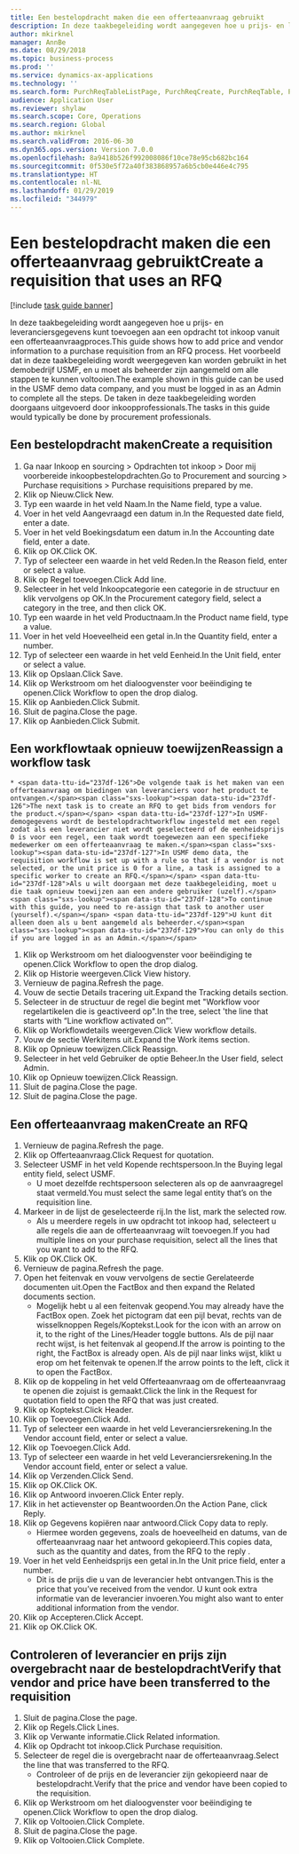 ```yaml
---
title: Een bestelopdracht maken die een offerteaanvraag gebruikt
description: In deze taakbegeleiding wordt aangegeven hoe u prijs- en leveranciersgegevens kunt toevoegen aan een opdracht tot inkoop vanuit een offerteaanvraagproces.
author: mkirknel
manager: AnnBe
ms.date: 08/29/2018
ms.topic: business-process
ms.prod: ''
ms.service: dynamics-ax-applications
ms.technology: ''
ms.search.form: PurchReqTableListPage, PurchReqCreate, PurchReqTable, PurchReqLineRelatedDocuments, EcoResCategorySingleLookup, PurchReqWorkflowDropDialog, WorkflowSubmitDialog, WorkflowStatus, WorkflowWorkItemActionDialog, WorkflowUserListLookup, PurchReqCopyRFQ, SysDataAreaSelectLookup, PurchRFQCaseTable, PurchRFQEditLines, PurchRFQReplyTable, UnitOfMeasureLookup
audience: Application User
ms.reviewer: shylaw
ms.search.scope: Core, Operations
ms.search.region: Global
ms.author: mkirknel
ms.search.validFrom: 2016-06-30
ms.dyn365.ops.version: Version 7.0.0
ms.openlocfilehash: 8a9418b526f992008086f10ce78e95cb682bc164
ms.sourcegitcommit: 0f530e5f72a40f383868957a6b5cb0e446e4c795
ms.translationtype: HT
ms.contentlocale: nl-NL
ms.lasthandoff: 01/29/2019
ms.locfileid: "344979"
---
```

# <a name="create-a-requisition-that-uses-an-rfq"></a><span data-ttu-id="237df-103">Een bestelopdracht maken die een offerteaanvraag gebruikt</span><span class="sxs-lookup"><span data-stu-id="237df-103">Create a requisition that uses an RFQ</span></span>

[!include [task guide banner](../../includes/task-guide-banner.md)]

<span data-ttu-id="237df-104">In deze taakbegeleiding wordt aangegeven hoe u prijs- en leveranciersgegevens kunt toevoegen aan een opdracht tot inkoop vanuit een offerteaanvraagproces.</span><span class="sxs-lookup"><span data-stu-id="237df-104">This guide shows how to add price and vendor information to a purchase requisition from an RFQ process.</span></span> <span data-ttu-id="237df-105">Het voorbeeld dat in deze taakbegeleiding wordt weergegeven kan worden gebruikt in het demobedrijf USMF, en u moet als beheerder zijn aangemeld om alle stappen te kunnen voltooien.</span><span class="sxs-lookup"><span data-stu-id="237df-105">The example shown in this guide can be used in the USMF demo data company, and you must be logged in as an Admin to complete all the steps.</span></span> <span data-ttu-id="237df-106">De taken in deze taakbegeleiding worden doorgaans uitgevoerd door inkoopprofessionals.</span><span class="sxs-lookup"><span data-stu-id="237df-106">The tasks in this guide would typically be done by procurement professionals.</span></span>


## <a name="create-a-requisition"></a><span data-ttu-id="237df-107">Een bestelopdracht maken</span><span class="sxs-lookup"><span data-stu-id="237df-107">Create a requisition</span></span>
1. <span data-ttu-id="237df-108">Ga naar Inkoop en sourcing > Opdrachten tot inkoop > Door mij voorbereide inkoopbestelopdrachten.</span><span class="sxs-lookup"><span data-stu-id="237df-108">Go to Procurement and sourcing > Purchase requisitions > Purchase requisitions prepared by me.</span></span>
2. <span data-ttu-id="237df-109">Klik op Nieuw.</span><span class="sxs-lookup"><span data-stu-id="237df-109">Click New.</span></span>
3. <span data-ttu-id="237df-110">Typ een waarde in het veld Naam.</span><span class="sxs-lookup"><span data-stu-id="237df-110">In the Name field, type a value.</span></span>
4. <span data-ttu-id="237df-111">Voer in het veld Aangevraagd een datum in.</span><span class="sxs-lookup"><span data-stu-id="237df-111">In the Requested date field, enter a date.</span></span>
5. <span data-ttu-id="237df-112">Voer in het veld Boekingsdatum een datum in.</span><span class="sxs-lookup"><span data-stu-id="237df-112">In the Accounting date field, enter a date.</span></span>
6. <span data-ttu-id="237df-113">Klik op OK.</span><span class="sxs-lookup"><span data-stu-id="237df-113">Click OK.</span></span>
7. <span data-ttu-id="237df-114">Typ of selecteer een waarde in het veld Reden.</span><span class="sxs-lookup"><span data-stu-id="237df-114">In the Reason field, enter or select a value.</span></span>
8. <span data-ttu-id="237df-115">Klik op Regel toevoegen.</span><span class="sxs-lookup"><span data-stu-id="237df-115">Click Add line.</span></span>
9. <span data-ttu-id="237df-116">Selecteer in het veld Inkoopcategorie een categorie in de structuur en klik vervolgens op OK.</span><span class="sxs-lookup"><span data-stu-id="237df-116">In the Procurement category field, select a category in the tree, and then click OK.</span></span>
10. <span data-ttu-id="237df-117">Typ een waarde in het veld Productnaam.</span><span class="sxs-lookup"><span data-stu-id="237df-117">In the Product name field, type a value.</span></span>
11. <span data-ttu-id="237df-118">Voer in het veld Hoeveelheid een getal in.</span><span class="sxs-lookup"><span data-stu-id="237df-118">In the Quantity field, enter a number.</span></span>
12. <span data-ttu-id="237df-119">Typ of selecteer een waarde in het veld Eenheid.</span><span class="sxs-lookup"><span data-stu-id="237df-119">In the Unit field, enter or select a value.</span></span>
13. <span data-ttu-id="237df-120">Klik op Opslaan.</span><span class="sxs-lookup"><span data-stu-id="237df-120">Click Save.</span></span>
14. <span data-ttu-id="237df-121">Klik op Werkstroom om het dialoogvenster voor beëindiging te openen.</span><span class="sxs-lookup"><span data-stu-id="237df-121">Click Workflow to open the drop dialog.</span></span>
15. <span data-ttu-id="237df-122">Klik op Aanbieden.</span><span class="sxs-lookup"><span data-stu-id="237df-122">Click Submit.</span></span>
16. <span data-ttu-id="237df-123">Sluit de pagina.</span><span class="sxs-lookup"><span data-stu-id="237df-123">Close the page.</span></span>
17. <span data-ttu-id="237df-124">Klik op Aanbieden.</span><span class="sxs-lookup"><span data-stu-id="237df-124">Click Submit.</span></span>

## <a name="reassign-a-workflow-task"></a><span data-ttu-id="237df-125">Een workflowtaak opnieuw toewijzen</span><span class="sxs-lookup"><span data-stu-id="237df-125">Reassign a workflow task</span></span>
    * <span data-ttu-id="237df-126">De volgende taak is het maken van een offerteaanvraag om biedingen van leveranciers voor het product te ontvangen.</span><span class="sxs-lookup"><span data-stu-id="237df-126">The next task is to create an RFQ to get bids from vendors for the product.</span></span> <span data-ttu-id="237df-127">In USMF-demogegevens wordt de bestelopdrachtworkflow ingesteld met een regel zodat als een leverancier niet wordt geselecteerd of de eenheidsprijs 0 is voor een regel, een taak wordt toegewezen aan een specifieke medewerker om een offerteaanvraag te maken.</span><span class="sxs-lookup"><span data-stu-id="237df-127">In USMF demo data, the requisition workflow is set up with a rule so that if a vendor is not selected, or the unit price is 0 for a line, a task is assigned to a specific worker to create an RFQ.</span></span> <span data-ttu-id="237df-128">Als u wilt doorgaan met deze taakbegeleiding, moet u die taak opnieuw toewijzen aan een andere gebruiker (uzelf).</span><span class="sxs-lookup"><span data-stu-id="237df-128">To continue with this guide, you need to re-assign that task to another user (yourself).</span></span> <span data-ttu-id="237df-129">U kunt dit alleen doen als u bent aangemeld als beheerder.</span><span class="sxs-lookup"><span data-stu-id="237df-129">You can only do this if you are logged in as an Admin.</span></span>  
1. <span data-ttu-id="237df-130">Klik op Werkstroom om het dialoogvenster voor beëindiging te openen.</span><span class="sxs-lookup"><span data-stu-id="237df-130">Click Workflow to open the drop dialog.</span></span>
2. <span data-ttu-id="237df-131">Klik op Historie weergeven.</span><span class="sxs-lookup"><span data-stu-id="237df-131">Click View history.</span></span>
3. <span data-ttu-id="237df-132">Vernieuw de pagina.</span><span class="sxs-lookup"><span data-stu-id="237df-132">Refresh the page.</span></span>
4. <span data-ttu-id="237df-133">Vouw de sectie Details tracering uit.</span><span class="sxs-lookup"><span data-stu-id="237df-133">Expand the Tracking details section.</span></span>
5. <span data-ttu-id="237df-134">Selecteer in de structuur de regel die begint met "Workflow voor regelartikelen die is geactiveerd op".</span><span class="sxs-lookup"><span data-stu-id="237df-134">In the tree, select 'the line that starts with “Line workflow activated on”'.</span></span>
6. <span data-ttu-id="237df-135">Klik op Workflowdetails weergeven.</span><span class="sxs-lookup"><span data-stu-id="237df-135">Click View workflow details.</span></span>
7. <span data-ttu-id="237df-136">Vouw de sectie Werkitems uit.</span><span class="sxs-lookup"><span data-stu-id="237df-136">Expand the Work items section.</span></span>
8. <span data-ttu-id="237df-137">Klik op Opnieuw toewijzen.</span><span class="sxs-lookup"><span data-stu-id="237df-137">Click Reassign.</span></span>
9. <span data-ttu-id="237df-138">Selecteer in het veld Gebruiker de optie Beheer.</span><span class="sxs-lookup"><span data-stu-id="237df-138">In the User field, select Admin.</span></span>
10. <span data-ttu-id="237df-139">Klik op Opnieuw toewijzen.</span><span class="sxs-lookup"><span data-stu-id="237df-139">Click Reassign.</span></span>
11. <span data-ttu-id="237df-140">Sluit de pagina.</span><span class="sxs-lookup"><span data-stu-id="237df-140">Close the page.</span></span>
12. <span data-ttu-id="237df-141">Sluit de pagina.</span><span class="sxs-lookup"><span data-stu-id="237df-141">Close the page.</span></span>

## <a name="create-an-rfq"></a><span data-ttu-id="237df-142">Een offerteaanvraag maken</span><span class="sxs-lookup"><span data-stu-id="237df-142">Create an RFQ</span></span>
1. <span data-ttu-id="237df-143">Vernieuw de pagina.</span><span class="sxs-lookup"><span data-stu-id="237df-143">Refresh the page.</span></span>
2. <span data-ttu-id="237df-144">Klik op Offerteaanvraag.</span><span class="sxs-lookup"><span data-stu-id="237df-144">Click Request for quotation.</span></span>
3. <span data-ttu-id="237df-145">Selecteer USMF in het veld Kopende rechtspersoon.</span><span class="sxs-lookup"><span data-stu-id="237df-145">In the Buying legal entity field, select USMF.</span></span>
    * <span data-ttu-id="237df-146">U moet dezelfde rechtspersoon selecteren als op de aanvraagregel staat vermeld.</span><span class="sxs-lookup"><span data-stu-id="237df-146">You must select the same legal entity that’s on the requisition line.</span></span>  
4. <span data-ttu-id="237df-147">Markeer in de lijst de geselecteerde rij.</span><span class="sxs-lookup"><span data-stu-id="237df-147">In the list, mark the selected row.</span></span>
    * <span data-ttu-id="237df-148">Als u meerdere regels in uw opdracht tot inkoop had, selecteert u alle regels die aan de offerteaanvraag wilt toevoegen.</span><span class="sxs-lookup"><span data-stu-id="237df-148">If you had multiple lines on your purchase requisition, select all the lines that you want to add to the RFQ.</span></span>  
5. <span data-ttu-id="237df-149">Klik op OK.</span><span class="sxs-lookup"><span data-stu-id="237df-149">Click OK.</span></span>
6. <span data-ttu-id="237df-150">Vernieuw de pagina.</span><span class="sxs-lookup"><span data-stu-id="237df-150">Refresh the page.</span></span>
7. <span data-ttu-id="237df-151">Open het feitenvak en vouw vervolgens de sectie Gerelateerde documenten uit.</span><span class="sxs-lookup"><span data-stu-id="237df-151">Open the FactBox and then expand the Related documents section.</span></span>
    * <span data-ttu-id="237df-152">Mogelijk hebt u al een feitenvak geopend.</span><span class="sxs-lookup"><span data-stu-id="237df-152">You may already have the FactBox open.</span></span> <span data-ttu-id="237df-153">Zoek het pictogram dat een pijl bevat, rechts van de wisselknoppen Regels/Koptekst.</span><span class="sxs-lookup"><span data-stu-id="237df-153">Look for the icon with an arrow on it, to the right of the Lines/Header toggle buttons.</span></span> <span data-ttu-id="237df-154">Als de pijl naar recht wijst, is het feitenvak al geopend.</span><span class="sxs-lookup"><span data-stu-id="237df-154">If the arrow is pointing to the right, the FactBox is already open.</span></span> <span data-ttu-id="237df-155">Als de pijl naar links wijst, klikt u erop om het feitenvak te openen.</span><span class="sxs-lookup"><span data-stu-id="237df-155">If the arrow points to the left, click it to open the FactBox.</span></span>  
8. <span data-ttu-id="237df-156">Klik op de koppeling in het veld Offerteaanvraag om de offerteaanvraag te openen die zojuist is gemaakt.</span><span class="sxs-lookup"><span data-stu-id="237df-156">Click the link in the Request for quotation field to open the RFQ that was just created.</span></span>
9. <span data-ttu-id="237df-157">Klik op Koptekst.</span><span class="sxs-lookup"><span data-stu-id="237df-157">Click Header.</span></span>
10. <span data-ttu-id="237df-158">Klik op Toevoegen.</span><span class="sxs-lookup"><span data-stu-id="237df-158">Click Add.</span></span>
11. <span data-ttu-id="237df-159">Typ of selecteer een waarde in het veld Leveranciersrekening.</span><span class="sxs-lookup"><span data-stu-id="237df-159">In the Vendor account field, enter or select a value.</span></span>
12. <span data-ttu-id="237df-160">Klik op Toevoegen.</span><span class="sxs-lookup"><span data-stu-id="237df-160">Click Add.</span></span>
13. <span data-ttu-id="237df-161">Typ of selecteer een waarde in het veld Leveranciersrekening.</span><span class="sxs-lookup"><span data-stu-id="237df-161">In the Vendor account field, enter or select a value.</span></span>
14. <span data-ttu-id="237df-162">Klik op Verzenden.</span><span class="sxs-lookup"><span data-stu-id="237df-162">Click Send.</span></span>
15. <span data-ttu-id="237df-163">Klik op OK.</span><span class="sxs-lookup"><span data-stu-id="237df-163">Click OK.</span></span>
16. <span data-ttu-id="237df-164">Klik op Antwoord invoeren.</span><span class="sxs-lookup"><span data-stu-id="237df-164">Click Enter reply.</span></span>
17. <span data-ttu-id="237df-165">Klik in het actievenster op Beantwoorden.</span><span class="sxs-lookup"><span data-stu-id="237df-165">On the Action Pane, click Reply.</span></span>
18. <span data-ttu-id="237df-166">Klik op Gegevens kopiëren naar antwoord.</span><span class="sxs-lookup"><span data-stu-id="237df-166">Click Copy data to reply.</span></span>
    * <span data-ttu-id="237df-167">Hiermee worden gegevens, zoals de hoeveelheid en datums, van de offerteaanvraag naar het antwoord gekopieerd.</span><span class="sxs-lookup"><span data-stu-id="237df-167">This copies data, such as the quantity and dates, from the RFQ to the reply .</span></span>  
19. <span data-ttu-id="237df-168">Voer in het veld Eenheidsprijs een getal in.</span><span class="sxs-lookup"><span data-stu-id="237df-168">In the Unit price field, enter a number.</span></span>
    * <span data-ttu-id="237df-169">Dit is de prijs die u van de leverancier hebt ontvangen.</span><span class="sxs-lookup"><span data-stu-id="237df-169">This is the price that you’ve received from the vendor.</span></span> <span data-ttu-id="237df-170">U kunt ook extra informatie van de leverancier invoeren.</span><span class="sxs-lookup"><span data-stu-id="237df-170">You might also want to enter additional information from the vendor.</span></span>  
20. <span data-ttu-id="237df-171">Klik op Accepteren.</span><span class="sxs-lookup"><span data-stu-id="237df-171">Click Accept.</span></span>
21. <span data-ttu-id="237df-172">Klik op OK.</span><span class="sxs-lookup"><span data-stu-id="237df-172">Click OK.</span></span>

## <a name="verify-that-vendor-and-price-have-been-transferred-to-the-requisition"></a><span data-ttu-id="237df-173">Controleren of leverancier en prijs zijn overgebracht naar de bestelopdracht</span><span class="sxs-lookup"><span data-stu-id="237df-173">Verify that vendor and price have been transferred to the requisition</span></span>
1. <span data-ttu-id="237df-174">Sluit de pagina.</span><span class="sxs-lookup"><span data-stu-id="237df-174">Close the page.</span></span>
2. <span data-ttu-id="237df-175">Klik op Regels.</span><span class="sxs-lookup"><span data-stu-id="237df-175">Click Lines.</span></span>
3. <span data-ttu-id="237df-176">Klik op Verwante informatie.</span><span class="sxs-lookup"><span data-stu-id="237df-176">Click Related information.</span></span>
4. <span data-ttu-id="237df-177">Klik op Opdracht tot inkoop.</span><span class="sxs-lookup"><span data-stu-id="237df-177">Click Purchase requisition.</span></span>
5. <span data-ttu-id="237df-178">Selecteer de regel die is overgebracht naar de offerteaanvraag.</span><span class="sxs-lookup"><span data-stu-id="237df-178">Select the line that was transferred to the RFQ.</span></span>
    * <span data-ttu-id="237df-179">Controleer of de prijs en de leverancier zijn gekopieerd naar de bestelopdracht.</span><span class="sxs-lookup"><span data-stu-id="237df-179">Verify that the price and vendor have been copied to the requisition.</span></span>  
6. <span data-ttu-id="237df-180">Klik op Werkstroom om het dialoogvenster voor beëindiging te openen.</span><span class="sxs-lookup"><span data-stu-id="237df-180">Click Workflow to open the drop dialog.</span></span>
7. <span data-ttu-id="237df-181">Klik op Voltooien.</span><span class="sxs-lookup"><span data-stu-id="237df-181">Click Complete.</span></span>
8. <span data-ttu-id="237df-182">Sluit de pagina.</span><span class="sxs-lookup"><span data-stu-id="237df-182">Close the page.</span></span>
9. <span data-ttu-id="237df-183">Klik op Voltooien.</span><span class="sxs-lookup"><span data-stu-id="237df-183">Click Complete.</span></span>

